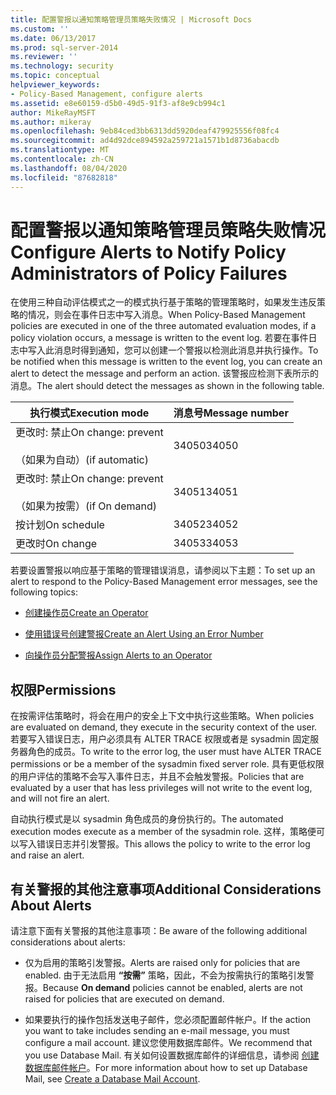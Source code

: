 ```yaml
---
title: 配置警报以通知策略管理员策略失败情况 | Microsoft Docs
ms.custom: ''
ms.date: 06/13/2017
ms.prod: sql-server-2014
ms.reviewer: ''
ms.technology: security
ms.topic: conceptual
helpviewer_keywords:
- Policy-Based Management, configure alerts
ms.assetid: e8e60159-d5b0-49d5-91f3-af8e9cb994c1
author: MikeRayMSFT
ms.author: mikeray
ms.openlocfilehash: 9eb84ced3bb6313dd5920deaf479925556f08fc4
ms.sourcegitcommit: ad4d92dce894592a259721a1571b1d8736abacdb
ms.translationtype: MT
ms.contentlocale: zh-CN
ms.lasthandoff: 08/04/2020
ms.locfileid: "87682818"
---
```

# <a name="configure-alerts-to-notify-policy-administrators-of-policy-failures"></a><span data-ttu-id="2296e-102">配置警报以通知策略管理员策略失败情况</span><span class="sxs-lookup"><span data-stu-id="2296e-102">Configure Alerts to Notify Policy Administrators of Policy Failures</span></span>
  <span data-ttu-id="2296e-103">在使用三种自动评估模式之一的模式执行基于策略的管理策略时，如果发生违反策略的情况，则会在事件日志中写入消息。</span><span class="sxs-lookup"><span data-stu-id="2296e-103">When Policy-Based Management policies are executed in one of the three automated evaluation modes, if a policy violation occurs, a message is written to the event log.</span></span> <span data-ttu-id="2296e-104">若要在事件日志中写入此消息时得到通知，您可以创建一个警报以检测此消息并执行操作。</span><span class="sxs-lookup"><span data-stu-id="2296e-104">To be notified when this message is written to the event log, you can create an alert to detect the message and perform an action.</span></span> <span data-ttu-id="2296e-105">该警报应检测下表所示的消息。</span><span class="sxs-lookup"><span data-stu-id="2296e-105">The alert should detect the messages as shown in the following table.</span></span>  
  
|<span data-ttu-id="2296e-106">执行模式</span><span class="sxs-lookup"><span data-stu-id="2296e-106">Execution mode</span></span>|<span data-ttu-id="2296e-107">消息号</span><span class="sxs-lookup"><span data-stu-id="2296e-107">Message number</span></span>|  
|--------------------|--------------------|  
|<span data-ttu-id="2296e-108">更改时: 禁止</span><span class="sxs-lookup"><span data-stu-id="2296e-108">On change: prevent</span></span><br /><br /> <span data-ttu-id="2296e-109">（如果为自动）</span><span class="sxs-lookup"><span data-stu-id="2296e-109">(if automatic)</span></span>|<span data-ttu-id="2296e-110">34050</span><span class="sxs-lookup"><span data-stu-id="2296e-110">34050</span></span>|  
|<span data-ttu-id="2296e-111">更改时: 禁止</span><span class="sxs-lookup"><span data-stu-id="2296e-111">On change: prevent</span></span><br /><br /> <span data-ttu-id="2296e-112">（如果为按需）</span><span class="sxs-lookup"><span data-stu-id="2296e-112">(if On demand)</span></span>|<span data-ttu-id="2296e-113">34051</span><span class="sxs-lookup"><span data-stu-id="2296e-113">34051</span></span>|  
|<span data-ttu-id="2296e-114">按计划</span><span class="sxs-lookup"><span data-stu-id="2296e-114">On schedule</span></span>|<span data-ttu-id="2296e-115">34052</span><span class="sxs-lookup"><span data-stu-id="2296e-115">34052</span></span>|  
|<span data-ttu-id="2296e-116">更改时</span><span class="sxs-lookup"><span data-stu-id="2296e-116">On change</span></span>|<span data-ttu-id="2296e-117">34053</span><span class="sxs-lookup"><span data-stu-id="2296e-117">34053</span></span>|  
  
 <span data-ttu-id="2296e-118">若要设置警报以响应基于策略的管理错误消息，请参阅以下主题：</span><span class="sxs-lookup"><span data-stu-id="2296e-118">To set up an alert to respond to the Policy-Based Management error messages, see the following topics:</span></span>  
  
-   [<span data-ttu-id="2296e-119">创建操作员</span><span class="sxs-lookup"><span data-stu-id="2296e-119">Create an Operator</span></span>](../../ssms/agent/create-an-operator.md)  
  
-   [<span data-ttu-id="2296e-120">使用错误号创建警报</span><span class="sxs-lookup"><span data-stu-id="2296e-120">Create an Alert Using an Error Number</span></span>](../../ssms/agent/create-an-alert-using-an-error-number.md)  
  
-   [<span data-ttu-id="2296e-121">向操作员分配警报</span><span class="sxs-lookup"><span data-stu-id="2296e-121">Assign Alerts to an Operator</span></span>](../../ssms/agent/assign-alerts-to-an-operator.md)  
  
## <a name="permissions"></a><span data-ttu-id="2296e-122">权限</span><span class="sxs-lookup"><span data-stu-id="2296e-122">Permissions</span></span>  
 <span data-ttu-id="2296e-123">在按需评估策略时，将会在用户的安全上下文中执行这些策略。</span><span class="sxs-lookup"><span data-stu-id="2296e-123">When policies are evaluated on demand, they execute in the security context of the user.</span></span> <span data-ttu-id="2296e-124">若要写入错误日志，用户必须具有 ALTER TRACE 权限或者是 sysadmin 固定服务器角色的成员。</span><span class="sxs-lookup"><span data-stu-id="2296e-124">To write to the error log, the user must have ALTER TRACE permissions or be a member of the sysadmin fixed server role.</span></span> <span data-ttu-id="2296e-125">具有更低权限的用户评估的策略不会写入事件日志，并且不会触发警报。</span><span class="sxs-lookup"><span data-stu-id="2296e-125">Policies that are evaluated by a user that has less privileges will not write to the event log, and will not fire an alert.</span></span>  
  
 <span data-ttu-id="2296e-126">自动执行模式是以 sysadmin 角色成员的身份执行的。</span><span class="sxs-lookup"><span data-stu-id="2296e-126">The automated execution modes execute as a member of the sysadmin role.</span></span> <span data-ttu-id="2296e-127">这样，策略便可以写入错误日志并引发警报。</span><span class="sxs-lookup"><span data-stu-id="2296e-127">This allows the policy to write to the error log and raise an alert.</span></span>  
  
## <a name="additional-considerations-about-alerts"></a><span data-ttu-id="2296e-128">有关警报的其他注意事项</span><span class="sxs-lookup"><span data-stu-id="2296e-128">Additional Considerations About Alerts</span></span>  
 <span data-ttu-id="2296e-129">请注意下面有关警报的其他注意事项：</span><span class="sxs-lookup"><span data-stu-id="2296e-129">Be aware of the following additional considerations about alerts:</span></span>  
  
-   <span data-ttu-id="2296e-130">仅为启用的策略引发警报。</span><span class="sxs-lookup"><span data-stu-id="2296e-130">Alerts are raised only for policies that are enabled.</span></span> <span data-ttu-id="2296e-131">由于无法启用 **“按需”** 策略，因此，不会为按需执行的策略引发警报。</span><span class="sxs-lookup"><span data-stu-id="2296e-131">Because **On demand** policies cannot be enabled, alerts are not raised for policies that are executed on demand.</span></span>  
  
-   <span data-ttu-id="2296e-132">如果要执行的操作包括发送电子邮件，您必须配置邮件帐户。</span><span class="sxs-lookup"><span data-stu-id="2296e-132">If the action you want to take includes sending an e-mail message, you must configure a mail account.</span></span> <span data-ttu-id="2296e-133">建议您使用数据库邮件。</span><span class="sxs-lookup"><span data-stu-id="2296e-133">We recommend that you use Database Mail.</span></span> <span data-ttu-id="2296e-134">有关如何设置数据库邮件的详细信息，请参阅 [创建数据库邮件帐户](../database-mail/create-a-database-mail-account.md)。</span><span class="sxs-lookup"><span data-stu-id="2296e-134">For more information about how to set up Database Mail, see [Create a Database Mail Account](../database-mail/create-a-database-mail-account.md).</span></span>  
  
  
